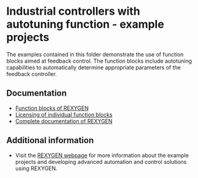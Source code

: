 Industrial controllers with autotuning function - example projects
==================================================================

The examples contained in this folder demonstrate the use of function blocks
aimed at feedback control. The function blocks include autotuning capabilities 
to automatically determine appropriate parameters of the feedback controller.

## Documentation ##

- [Function blocks of REXYGEN](https://www.rexygen.com/doc/PDF/ENGLISH/BRef_ENG.pdf)
- [Licensing of individual function blocks](https://www.rexygen.com/doc/ENGLISH/MANUALS/BRef/BRef_ENGap1.html)
- [Complete documentation of REXYGEN](http://www.rexygen.com/documentation-and-support)

## Additional information ##

- Visit the [REXYGEN webpage](http://www.rexygen.com) 
for more information about the example projects and developing advanced 
automation and control solutions using REXYGEN.